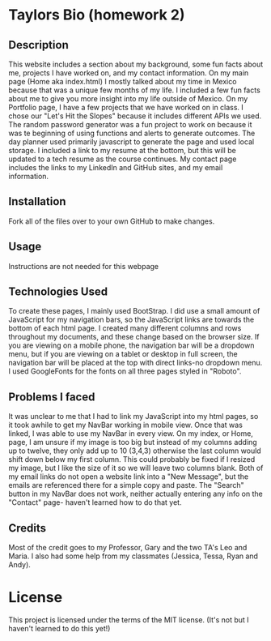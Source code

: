 # Taylors Bio (homework 2)

## Description 
 This website includes a section about my background, some fun facts about me, projects I have worked on, and my contact information. On my main page (Home aka index.html) I mostly talked about my time in Mexico because that was a unique few months of my life. I included a few fun facts about me to give you more insight into my life outside of Mexico. 
 On my Portfolio page, I have a few projects that we have worked on in class. I chose our "Let's Hit the Slopes" because it includes different APIs we used. The random password generator was a fun project to work on because it was te beginning of using functions and alerts to generate outcomes. The day planner used primarily javascript to generate the page and used local storage. I included a link to my resume at the bottom, but this will be updated to a tech resume as the course continues.
 My contact page includes the links to my LinkedIn and GitHub sites, and my email information.

## Installation
  Fork all of the files over to your own GitHub to make changes.
  
## Usage
  Instructions are not needed for this webpage

## Technologies Used
 To create these pages, I mainly used BootStrap. I did use a small amount of JavaScript for my navigation bars, so the JavaScript links are towards the bottom of each html page. 
 I created many different columns and rows throughout my documents, and these change based on the browser size. If you are viewing on a mobile phone, the navigation bar will be a dropdown menu, but if you are viewing on a tablet or desktop in full screen, the navigation bar will be placed at the top with direct links-no dropdown menu.
 I used GoogleFonts for the fonts on all three pages styled in "Roboto".
 
## Problems I faced
  It was unclear to me that I had to link my JavaScript into my html pages, so it took awhile to get my NavBar working in mobile view. Once that was linked, I was able to use my NavBar in every view. 
  On my index, or Home, page, I am unsure if my image is too big but instead of my columns adding up to twelve, they only add up to 10 (3,4,3) otherwise the last column would shift down below my first column. This could probably be fixed if I resized my image, but I like the size of it so we will leave two columns blank.
  Both of my email links do not open a website link into a "New Message", but the emails are referenced there for a simple copy and paste.
  The "Search" button in my NavBar does not work, neither actually entering any info on the "Contact" page- haven't learned how to do that yet.
  
 ## Credits
  Most of the credit goes to my Professor, Gary and the two TA's Leo and Maria.
  I also had some help from my classmates (Jessica, Tessa, Ryan and Andy).
  
# License
This project is licensed under the terms of the MIT license. (It's not but I haven't learned to do this yet!)

